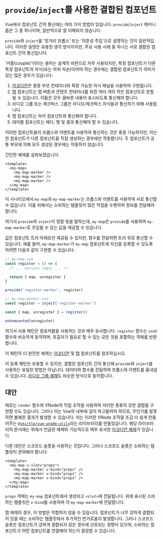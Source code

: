 # `provide`/`inject`를 사용한 결합된 컴포넌트

Vue에서 컴포넌트 간의 통신에는 여러 가지 방법이 있습니다. `provide`/`inject` 메커니즘은 그 중 하나이며, 일반적으로 잘 이해되지 않습니다.

`provide`와 `inject`를 '장거리 프롭스' 또는 '의존성 주입'으로 설명하는 것이 일반적입니다. 이러한 설명은 유용한 생각 방식이지만, 주요 사용 사례 중 하나는 서로 결합된 컴포넌트 간의 통신입니다.

'커플(couple)'이라는 용어는 설계의 비판으로 자주 사용되지만, 특정 컴포넌트가 다른 특정 컴포넌트의 자식(또는 하위 자손)이어야 하는 경우에는 결합된 컴포넌트가 의미가 있는 많은 경우가 있습니다:

1. [아코디언](../components/accordion)은 종종 부모 컨테이너와 확장 가능한 자식 패널을 사용하여 구현됩니다.
2. [탭](../components/tabs) 컴포넌트는 탭 버튼과 콘텐츠 컨테이너를 위한 여러 개의 작은 컴포넌트로 분할될 수 있습니다. 이들은 모두 올바른 내용이 표시되도록 통신해야 합니다.
3. 라디오 그룹 또는 체크박스 그룹은 라디오/체크박스 자식들과 통신하기 위해 사용됩니다.
4. 맵 컴포넌트는 마커 컴포넌트와 통신해야 합니다.
5. 테이블 컴포넌트는 헤더, 행 및 셀과 통신해야 할 수 있습니다.

이러한 컴포넌트들이 프롭스와 이벤트를 사용하여 통신하는 것은 종종 가능하지만, 이는 한 컴포넌트가 다른 컴포넌트를 직접 생성하는 경우에만 작동합니다. 두 컴포넌트가 공통 부모에 의해 모두 생성된 경우에는 작동하지 않습니다.

간단한 예제를 살펴보겠습니다:

```vue
<template>
  <my-map>
    <my-map-marker />
    <my-map-marker />
    <my-map-marker />
  </my-map>
</template>
```

이 시나리오에서 `my-map`과 `my-map-marker`는 프롭스와 이벤트를 사용하여 서로 통신할 수 없습니다. 이를 위해서는 소비하는 템플릿이 많은 작업을 수행하여 정보를 전달해야 합니다.

여기서 `provide`와 `inject`이 정말 빛을 발하는데, `my-map`은 `provide`를 사용하여 `my-map-marker`로 주입될 수 있는 값을 제공할 수 있습니다.

값은 컴포넌트 트리 아래로만 제공될 수 있지만, 함수를 전달하면 트리 위로 통신할 수 있습니다. 예를 들어, `my-map-marker`가 `my-map` 컴포넌트에 자신을 등록할 수 있도록 하려면 다음과 같이 구현할 수 있습니다:

```js
// my-map.vue
const register = () => {
  /* ... various logic ... */

  return { map, unregister }
}

provide('register-marker', register)
```

```js
// my-map-marker.vue
const register = inject('register-marker')

const { map, unregister } = register()

onUnmounted(unregister)
```

여기서 사용 패턴은 컴포저블을 사용하는 것과 매우 유사합니다. `register` 함수는 `useX` 함수와 비슷하게 동작하며, 호출자가 필요로 할 수 있는 모든 것을 포함하는 객체를 반환합니다.

이 패턴의 더 완전한 예제는 [아코디언](../components/accordion) 및 [탭](../components/tabs) 컴포넌트를 참조하십시오.

이 등록 패턴은 유용할 수 있지만, 결합된 컴포넌트 간의 통신에 `provide`와 `inject`를 사용하는 유일한 방법은 아닙니다. 데이터와 함수를 전달하여 프롭스와 이벤트를 흉내낼 수 있습니다. [라디오 그룹 예제](../components/radio-group)도 비슷한 방식으로 동작합니다.

## 대안

때로는 `render` 함수와 VNode의 직접 조작을 사용하여 이러한 종류의 강한 결합을 구현할 수도 있습니다. 그러나 이는 Vue의 내부에 깊이 파고들어야 하므로, 무언가를 잘못하면 불쾌한 결과가 발생할 수 있습니다. 저는 이러한 VNode 조작을 조금 더 쉽게 만들어주는 [`@skirtle/vue-vnode-utils`](https://skirtles-code.github.io/vue-vnode-utils/)라는 라이브러리를 만들었습니다. 해당 라이브러리의 문서에는 위에서 언급한 예제와 기능적으로 매우 유사한 [아코디언 예제](https://skirtles-code.github.io/vue-vnode-utils/examples#adding-component-v-model)가 있습니다.

다른 대안은 스코프드 슬롯을 사용하는 것입니다. 그러나 스코프드 슬롯은 소비하는 템플릿이 관여해야 합니다:

```vue
<template>
  <my-map v-slot="props">
    <my-map-marker v-bind="props" />
    <my-map-marker v-bind="props" />
    <my-map-marker v-bind="props" />
  </my-map>
</template>
```

`props` 객체는 `my-map` 컴포넌트에서 생성되고 `<slot>`에 전달됩니다. 위에 표시된 소비하는 템플릿은 `v-bind`를 사용하여 각 `my-map-marker`에 전달합니다.

맵 예제의 경우, 이 방법은 적합하지 않을 수 있습니다. 컴포넌트가 너무 강하게 결합되어 있을 때는 소비하는 템플릿에서 추가적인 번거로움이 발생합니다. 그러나 스코프드 슬롯은 컴포넌트가 강하게 결합되지 않은 경우에 선호되는 경향이 있으며, 소비하는 컴포넌트가 어떤 컴포넌트를 연결해야 하는지 결정할 수 있습니다.

